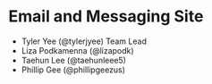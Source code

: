 # Email and Messaging Site
- Tyler Yee (@tylerjyee) Team Lead
- Liza Podkamenna (@lizapodk)
- Taehun Lee (@taehunleee5)
- Phillip Gee (@phillipgeezus)
